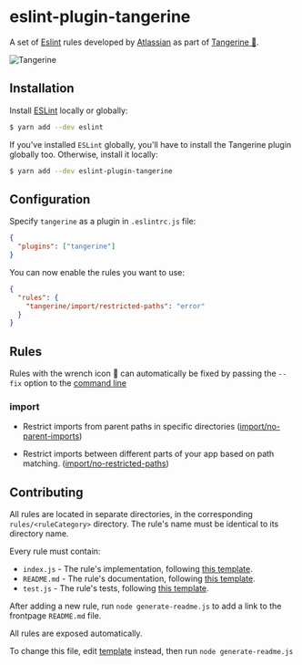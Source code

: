 # eslint-plugin-tangerine

A set of [Eslint](https://github.com/eslint/eslint) rules developed by [Atlassian](https://www.atlassian.com/) as part of [Tangerine 🍊](https://github.com/atlassian/tangerine).

![Tangerine](https://github.com/atlassian/tangerine/raw/master/packages/eslint-plugin-tangerine/resources/tangerine-transparent.png)

## Installation

Install [ESLint](https://www.github.com/eslint/eslint) locally or globally:

```sh
$ yarn add --dev eslint
```

If you've installed `ESLint` globally, you'll have to install the Tangerine plugin globally too. Otherwise, install it locally:

```sh
$ yarn add --dev eslint-plugin-tangerine
```

## Configuration

Specify `tangerine` as a plugin in `.eslintrc.js` file:

```json
{
  "plugins": ["tangerine"]
}
```

You can now enable the rules you want to use:

```json
{
  "rules": {
    "tangerine/import/restricted-paths": "error"
  }
}
```

## Rules

Rules with the wrench icon 🔧 can automatically be fixed by passing the `--fix` option to the [command line](https://eslint.org/docs/user-guide/command-line-interface#fix)

### import

- Restrict imports from parent paths in specific directories ([import/no-parent-imports](./rules/import/no-parent-imports/README.md))

- Restrict imports between different parts of your app based on path matching. ([import/no-restricted-paths](./rules/import/no-restricted-paths/README.md))


## Contributing

All rules are located in separate directories, in the corresponding `rules/<ruleCategory>` directory. The rule's name must be identical to its directory name.

Every rule must contain:

- `index.js` - The rule's implementation, following [this template](./templates/rules/index.js).
- `README.md` - The rule's documentation, following [this template](./templates/rules/README.md).
- `test.js` - The rule's tests, following [this template](./templates/rules/test.js).

After adding a new rule, run `node generate-readme.js` to add a link to the frontpage `README.md` file.

All rules are exposed automatically.

To change this file, edit [template](./templates/README.md) instead, then run `node generate-readme.js`
